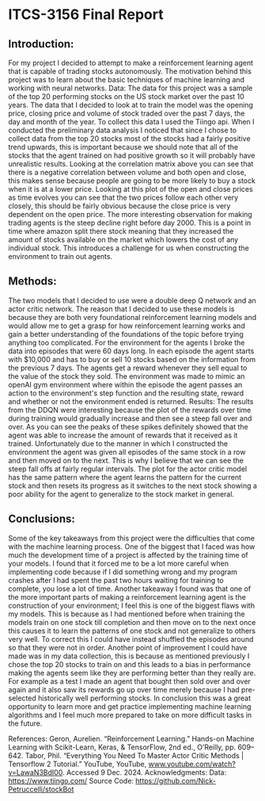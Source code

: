 <h1>ITCS-3156 Final Report</h1>

<h2>Introduction:</h2>
For my project I decided to attempt to make a reinforcement learning agent that is capable of trading stocks autonomously. The motivation behind this project was to learn about the basic techniques of machine learning and working with neural networks. 
Data:
The data for this project was a sample of the top 20 performing stocks on the US stock market over the past 10 years. The data that I decided to look at to train the model was the opening price, closing price and volume of stock traded over the past 7 days, the day and month of the year. To collect this data I used the Tiingo api. When I conducted the preliminary data analysis I noticed that since I chose to collect data from the top 20 stocks most of the stocks had a fairly positive trend upwards, this is important because we should note that all of the stocks that the agent trained on had positive growth so it will probably have unrealistic results. 
Looking at the correlation matrix above you can see that there is a negative correlation between volume and both open and close, this makes sense because people are going to be more likely to buy a stock when it is at a lower price. 
Looking at this plot of the open and close prices as time evolves you can see that the two prices follow each other very closely, this should be fairly obvious because the close price is very dependent on the open price. The more interesting observation for making trading agents is the steep decline right before day 2000. This is a point in time where amazon split there stock meaning that they increased the amount of stocks available on the market which lowers the cost of any individual stock. This introduces a challenge for us when constructing the environment to train out agents.
<h2>Methods:</h2>
The two models that I decided to use were a double deep Q network and an actor critic network. The reason that I decided to use these models is because they are both very foundational reinforcement learning models and would allow me to get a grasp for how reinforcement learning works and gain a better understanding of the foundations of the topic before trying anything too complicated. For the environment for the agents I broke the data into episodes that were 60 days long. In each episode the agent starts with $10,000 and has to buy or sell 10 stocks based on the information from the previous 7 days. The agents get a reward whenever they sell equal to the value of the stock they sold. The environment was made to mimic an openAI gym environment where within the episode the agent passes an action to the environment's step function and the resulting state, reward and whether or not the environment ended is returned.
Results:
The results from the DDQN were interesting because the plot of the rewards over time during training would gradually increase and then see a steep fall over and over.
As you can see the peaks of these spikes definitely showed that the agent was able to increase the amount of rewards that it received as it trained. Unfortunately due to the manner in which I constructed the environment the agent was given all episodes of the same stock in a row and then moved on to the next. This is why I believe that we can see the steep fall offs at fairly regular intervals.
The plot for the actor critic model has the same pattern where the agent learns the pattern for the current stock and then resets its progress as it switches to the next stock showing a poor ability for the agent to generalize to the stock market in general.


<h2>Conclusions:</h2>
Some of the key takeaways from this project were the difficulties that come with the machine learning process. One of the biggest that I faced was how much the development time of a project is affected by the training time of your models. I found that it forced me to be a lot more careful when implementing code because if I did something wrong and my program crashes after I had spent the past two hours waiting for training to complete, you lose a lot of time. Another takeaway I found was that one of the more important parts of making a reinforcement learning agent is the construction of your environment; I feel this is one of the biggest flaws with my models. This is because as I had mentioned before when training the models train on one stock till completion and then move on to the next once this causes it to learn the patterns of one stock and not generalize to others very well. To correct this I could have instead shuffled the episodes around so that they were not in order. Another point of improvement I could have made was in my data collection, this is because as mentioned previously I chose the top 20 stocks to train on and this leads to a bias in performance making the agents seem like they are performing better than they really are. For example as a test I made an agent that bought then sold over and over again and it also saw its rewards go up over time merely because I had pre-selected historically well performing stocks. In conclusion this was a great opportunity to learn more and get practice implementing machine learning algorithms and I feel much more prepared to take on more difficult tasks in the future.

References:
Geron, Aurelien. “Reinforcement Learning.” Hands-on Machine Learning with Scikit-Learn, Keras, & TensorFlow, 2nd ed., O’Reilly, pp. 609–642. 
Tabor, Phil. “Everything You Need To Master Actor Critic Methods | Tensorflow 2 Tutorial.” YouTube, YouTube, www.youtube.com/watch?v=LawaN3BdI00. Accessed 9 Dec. 2024. 
Acknowledgments:
Data: https://www.tiingo.com/
Source Code:
https://github.com/Nick-Petruccelli/stockBot
